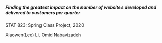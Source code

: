 ##### Finding the greatest impact on the number of websites developed and delivered to customers per quarter  
 
STAT 823: Spring Class Project, 2020  

Xiaowen(Lee) Li, Omid Nabavizadeh
